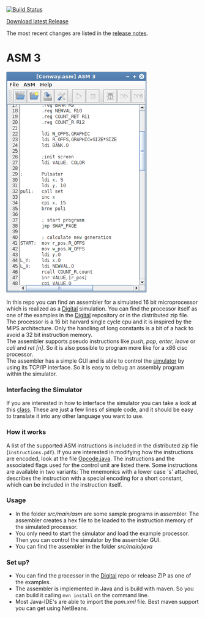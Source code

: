 [![Build Status](https://travis-ci.org/hneemann/Assembler.svg?branch=master)](https://travis-ci.org/hneemann/Assembler)

[Download latest Release](https://github.com/hneemann/Assembler/releases/latest)

The most recent changes are listed in the [release notes](distribution/ReleaseNotes.txt).

# ASM 3 #

![screnshot](screenshot.png)

In this repo you can find an assembler for a simulated 16 bit microprocessor which is realized as a 
[Digital](https://github.com/hneemann/Digital/) simulation. 
You can find the processor itself as one of the examples in the [Digital](https://github.com/hneemann/Digital/) repository
or in the distributed zip file.
The processor is a 16 bit harvard single cycle cpu and it is inspired by the MIPS architecture.
Only the handling of long constants is a bit of a hack to avoid a 32 bit instruction memory.   
The assembler supports pseudo instructions like *push*, *pop*, *enter*, *leave* or *call* and *ret [n]*. 
So it is also possible to program more like for a x86 cisc processor.  
The assembler has a simple GUI and is able to control the [simulator](https://github.com/hneemann/Digital/) by using its TCP/IP 
interface. So it is easy to debug an assembly program within the simulator. 

### Interfacing the Simulator ###

If you are interested in how to interface the simulator you can take a look at this 
[class](src/main/java/de/neemann/assembler/gui/RemoteInterface.java).
These are just a few lines of simple code, and it should be easy to translate it into any other language you want to use. 

### How it works ###

A list of the supported ASM instructions is included in the distributed zip file (`instructions.pdf`). 
If you are interested in modifying how the instructions are encoded, look at the file
[Opcode.java](https://github.com/hneemann/Assembler/blob/master/src/main/java/de/neemann/assembler/asm/Opcode.java).
The instructions and the associated flags used for the control unit are listed there.
Some instructions are available in two variants: The mnemonics with a lower case 's' attached, describes the instruction 
with a special encoding for a short constant, which can be included in the instruction itself.

### Usage ###

* In the folder *src/main/asm* are some sample programs in assembler. 
  The assembler creates a hex file to be loaded to the instruction memory of the simulated processor.
* You only need to start the simulator and load the example processor. Then you can control the simulator 
  by the assembler GUI.
* You can find the assembler in the folder *src/main/java*

### Set up? ###

* You can find the processor in the [Digital](https://github.com/hneemann/Digital/) repo or release ZIP as one of the examples.
* The assembler is implemented in Java and is build with maven. So you can build it calling `mvn install` on the command line.
* Most Java-IDE's are able to import the *pom.xml* file. Best maven support you can get using NetBeans.
